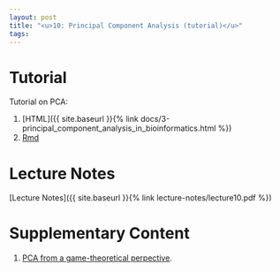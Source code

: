 ```yaml
---
layout: post
title: "<u>10: Principal Component Analysis (tutorial)</u>"
tags:
---
```



# Tutorial

Tutorial on PCA: 

1. [HTML]({{ site.baseurl }}{% link docs/3-principal_component_analysis_in_bioinformatics.html %})
2. [Rmd](https://github.com/koszulordie/mat/blob/master/notebooks/3-principal_component_analysis_in_bioinformatics.Rmd)


# Lecture Notes

[Lecture Notes]({{ site.baseurl }}{% link lecture-notes/lecture10.pdf  %})


# Supplementary Content

<!-- 1. [Last year's notes]({{ site.baseurl }}{% link docs/session-10.pdf %}) -->

1. [PCA from a game-theoretical perpective](https://deepmind.com/blog/article/EigenGame).


